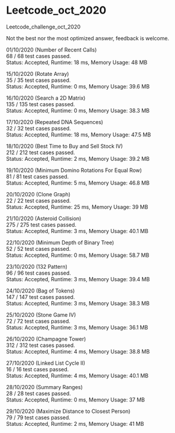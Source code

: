 # Leetcode_oct_2020
Leetcode_challenge_oct_2020

Not the best nor the most optimized answer, feedback is welcome.


01/10/2020 (Number of Recent Calls) \
68 / 68 test cases passed.\
Status: Accepted, Runtime: 18 ms, Memory Usage: 48 MB 

15/10/2020 (Rotate Array) \
35 / 35 test cases passed.\
Status: Accepted, Runtime: 0 ms, Memory Usage: 39.6 MB 

16/10/2020 (Search a 2D Matrix) \
135 / 135 test cases passed.\
Status: Accepted, Runtime: 0 ms, Memory Usage: 38.3 MB

17/10/2020 (Repeated DNA Sequences) \
32 / 32 test cases passed.\
Status: Accepted, Runtime: 18 ms, Memory Usage: 47.5 MB

18/10/2020 (Best Time to Buy and Sell Stock IV) \
212 / 212 test cases passed.\
Status: Accepted, Runtime: 2 ms, Memory Usage: 39.2 MB

19/10/2020 (Minimum Domino Rotations For Equal Row) \
81 / 81 test cases passed.\
Status: Accepted, Runtime: 5 ms, Memory Usage: 46.8 MB

20/10/2020 (Clone Graph) \
22 / 22 test cases passed.\
Status: Accepted, Runtime: 25 ms, Memory Usage: 39 MB

21/10/2020 (Asteroid Collision) \
275 / 275 test cases passed.\
Status: Accepted, Runtime: 3 ms, Memory Usage: 40.1 MB

22/10/2020 (Minimum Depth of Binary Tree) \
52 / 52 test cases passed.\
Status: Accepted, Runtime: 0 ms, Memory Usage: 58.7 MB

23/10/2020 (132 Pattern) \
96 / 96 test cases passed.\
Status: Accepted, Runtime: 3 ms, Memory Usage: 39.4 MB

24/10/2020 (Bag of Tokens) \
147 / 147 test cases passed.\
Status: Accepted, Runtime: 3 ms, Memory Usage: 38.3 MB

25/10/2020 (Stone Game IV) \
72 / 72 test cases passed.\
Status: Accepted, Runtime: 3 ms, Memory Usage: 36.1 MB

26/10/2020 (Champagne Tower) \
312 / 312 test cases passed.\
Status: Accepted, Runtime: 4 ms, Memory Usage: 38.8 MB

27/10/2020 (Linked List Cycle II) \
16 / 16 test cases passed.\
Status: Accepted, Runtime: 4 ms, Memory Usage: 40.1 MB

28/10/2020 (Summary Ranges) \
28 / 28 test cases passed.\
Status: Accepted, Runtime: 0 ms, Memory Usage: 37 MB

29/10/2020 (Maximize Distance to Closest Person) \
79 / 79 test cases passed.\
Status: Accepted, Runtime: 2 ms, Memory Usage: 41 MB


